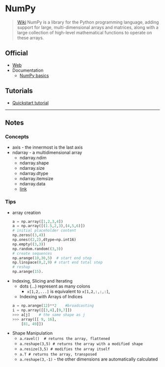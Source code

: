 # NumPy

> [Wiki](https://github.com/pytorch/pytorch)
> NumPy is a library for the Python programming language, adding support for large, multi-dimensional arrays and matrices, along with a large collection of high-level mathematical functions to operate on these arrays.

## Official

- [Web](http://www.numpy.org/)
- Documentation
    - [NumPy basics](https://www.numpy.org/devdocs/user/basics.html)

## Tutorials
- [Quickstart tutorial](https://www.numpy.org/devdocs/user/quickstart.html)


***
## Notes 

### Concepts

- axis - the innermost is the last axis
- ndarray - a multidimensional array
    - ndarray.ndim
    - ndarray.shape
    - ndarray.size
    - ndarray.dtype
    - ndarray.itemsize
    - ndarray.data
    - [link](https://www.numpy.org/devdocs/user/quickstart.html)
  
### Tips

- array creation
    ```python
    a = np.array([1,2,3,4])
    a = np.array([(1.5,2,3),(4,5,6)])
    # initial placeholder content
    np.zeros((3,4))
    np.ones((2,2),dtype=np.int16)
    np.empty((3,3))
    np.random.random((3,3))
    # create sequences
    np.arange(10,30,5)  # start end step
    np.linspace(0,2,9) # start end total step
    # reshap
    np.arange(15).
    ```
- Indexing, Slicing and Iterating
    - dots (...) represent as many colons
        - `x[1,2,...]` is equivalent to `x[1,2,:,:,:]`,
    - Indexing with Arrays of Indices
    ```python
    a = np.arange(12)**2    #broadcasting
    i = np.array([[3,4],[9,7]])
    >>> a[j]    # the same shape as j
    >>> array([[ 9, 16],
        [81, 49]])
    ```
- Shape Manipulation
    -  `a.ravel()  # returns the array, flattened`
    -  `a.reshape(3,5) # returns the array with a modified shape`
    -  `a.resize(3,5) # modifies the array itself`
    -  `a.T # returns the array, transposed`
    -  `a.reshape(3,-1)` - the other dimensions are automatically calculated
